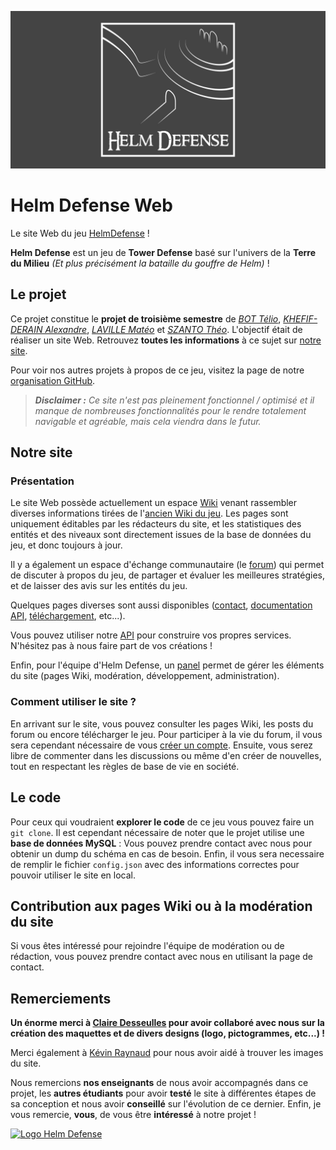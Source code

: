 [![Bannière Helm Defense](https://github.com/HelmDefense/HelmDefense/blob/wiki/img/Banner%20Helm%20Defense.png)](https://helmdefense.theoszanto.fr/ "Accéder au site Web")

# Helm Defense Web
Le site Web du jeu [HelmDefense](https://github.com/HelmDefense/HelmDefense "Accéder au repository GitHub du jeu") !

__Helm Defense__ est un jeu de __Tower Defense__ basé sur l'univers de la __Terre du Milieu__ *(Et plus précisément la bataille du gouffre de Helm)* !

## Le projet
Ce projet constitue le __projet de troisième semestre__ de *[BOT Télio](https://github.com/TelioBOT "Accéder au profil GitHub")*, *[KHEFIF-DERAIN Alexandre](https://github.com/alexandrekd "Accéder au profil GitHub")*, *[LAVILLE Matéo](https://github.com/MateoLaville "Accéder au profil GitHub")* et *[SZANTO Théo](https://github.com/indyteo "Accéder au profil GitHub")*. L'objectif était de réaliser un site Web. Retrouvez __toutes les informations__ à ce sujet sur [notre site](https://helmdefense.theoszanto.fr/ "Site Web Helm Defense").

Pour voir nos autres projets à propos de ce jeu, visitez la page de notre [organisation GitHub](https://github.com/HelmDefense "Accéder au profil GitHub").

> *__Disclaimer :__ Ce site n'est pas pleinement fonctionnel / optimisé et il manque de nombreuses fonctionnalités pour le rendre totalement navigable et agréable, mais cela viendra dans le futur.*

## Notre site
### Présentation
Le site Web possède actuellement un espace [Wiki](https://helmdefense.theoszanto.fr/wiki "Accéder au Wiki") venant rassembler diverses informations tirées de l'[ancien Wiki du jeu](https://github.com/HelmDefense/HelmDefense/wiki "Accéder à l'ancien Wiki"). Les pages sont uniquement éditables par les rédacteurs du site, et les statistiques des entités et des niveaux sont directement issues de la base de données du jeu, et donc toujours à jour.

Il y a également un espace d'échange communautaire (le [forum](https://helmdefense.theoszanto.fr/forum "Accéder au forum")) qui permet de discuter à propos du jeu, de partager et évaluer les meilleures stratégies, et de laisser des avis sur les entités du jeu.

Quelques pages diverses sont aussi disponibles ([contact](https://helmdefense.theoszanto.fr/contact "Accéder à la page de contac"), [documentation API](https://helmdefense.theoszanto.fr/api "Accéder à la page de documentation de l'API"), [téléchargement](https://helmdefense.theoszanto.fr/download#popup "Accéder à la page de téléchargement"), etc...).

Vous pouvez utiliser notre [API](https://api.helmdefense.theoszanto.fr/v1/ "Accéder à l'API") pour construire vos propres services. N'hésitez pas à nous faire part de vos créations !

Enfin, pour l'équipe d'Helm Defense, un [panel](https://helmdefense.theoszanto.fr/panel "Accéder au panel (réservé à l'équipe du site)") permet de gérer les éléments du site (pages Wiki, modération, développement, administration).

### Comment utiliser le site ?
En arrivant sur le site, vous pouvez consulter les pages Wiki, les posts du forum ou encore télécharger le jeu. Pour participer à la vie du forum, il vous sera cependant nécessaire de vous [créer un compte](https://helmdefense.theoszanto.fr/user/signin "Accéder à la page d'inscription"). Ensuite, vous serez libre de commenter dans les discussions ou même d'en créer de nouvelles, tout en respectant les règles de base de vie en société.

## Le code
Pour ceux qui voudraient __explorer le code__ de ce jeu vous pouvez faire un `git clone`. Il est cependant nécessaire de noter que le projet utilise une __base de données MySQL__ : Vous pouvez prendre contact avec nous pour obtenir un dump du schéma en cas de besoin. Enfin, il vous sera necessaire de remplir le fichier `config.json` avec des informations correctes pour pouvoir utiliser le site en local.

## Contribution aux pages Wiki ou à la modération du site
Si vous êtes intéressé pour rejoindre l'équipe de modération ou de rédaction, vous pouvez prendre contact avec nous en utilisant la page de contact.

## Remerciements
__Un énorme merci à [Claire Desseulles](https://www.claire-desseulles.com/ "Visiter le site Web") pour avoir collaboré avec nous sur la création des maquettes et de divers designs (logo, pictogrammes, etc...) !__

Merci également à [Kévin Raynaud](https://www.kevinraynaud.com/ "Visiter le site Web") pour nous avoir aidé à trouver les images du site.

Nous remercions __nos enseignants__ de nous avoir accompagnés dans ce projet, les __autres étudiants__ pour avoir __testé__ le site à différentes étapes de sa conception et nous avoir __conseillé__ sur l'évolution de ce dernier. Enfin, je vous remercie, __vous__, de vous être __intéressé__ à notre projet !

[![Logo Helm Defense](https://helmdefense.theoszanto.fr/data/img/icon-text.png "Helm Defense - Logo by Claire Desseulles")](https://helmdefense.theoszanto.fr/ "Accéder au site Web")
